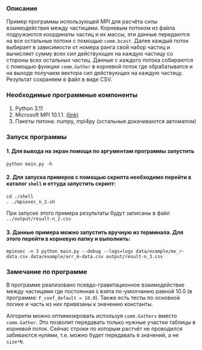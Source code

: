 ### Описание

Пример программы использующей MPI для расчёта силы взаимодействия между частицами. 
Корневым потоком из файла подружаются координаты частиц и их массы, 
эти данные передаются на все остальные потоки с помощью `comm.bcast`. 
Далее каждый поток выбирает в зависимости от номера ранга свой набор частиц и 
вычисляет сумму всех сил действующих на каждую частицу со стороны всех остальных частиц. 
Данные с каждого потока собираются с помощью функции `comm.Gather` в корневой поток 
где обрабатыватся и на выходе получаем вектора сил действующих на каждую частицу.
Результат сохраняем в файл в виде CSV.

### Необходимые программные компоненты

1. Python 3.11
2. Microsoft MPI 10.1.1. [(link)](https://github.com/microsoft/Microsoft-MPI/releases/tag/v10.1.1)
3. Пакеты питона: numpy, mpi4py (остальные докачиваются автоматом)

### Запуск программы

#### 1. Для вывода на экран помощи по аргументам программы запустить  
```commandline
python main.py -h
```

#### 2. Для запуска примеров с помощью скрипта необходимо перейти в каталог `shell` и оттуда запустить скрипт:
```
cd ./shell
. ./mpiexec_n_2.sh
```
При запуске этого примера результаты будут записаны в файл `../output/result-n_2.csv`

#### 3. Данные примера можно запустить вручную из терминала. Для этого перейти в корневую папку и выполнить:
```commandline
mpiexec -n 3 python main.py --debug --logs=logs data/example/mx_r-data.csv data/example/arr_m-data.csv output/result-n_3.csv
```

### Замечание по программе

В программе реализовано псевдо-гравитационное взаимодействие между частицами где постоянная `G` взята по-умолчанию равной 10.0 
(в программе: `F_coef_default = 10.0`). Также есть тесты по основной логике и часть из них привязаны к значению константы.

Алгоритм можно оптимизировать используя `comm.Gatherv` вместо `comm.Gather`. 
Это позволит передавать только нужные участки таблицы в корневой поток. Сейчас строки по которым растчёт не проводился 
забиваются нулями, т.е. можно будет передавать `N` значений, а не `size*N`.